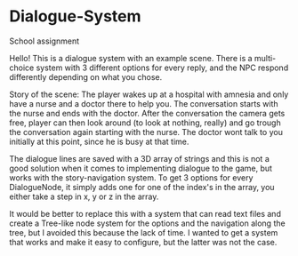 # Dialogue-System
School assignment

Hello! This is a dialogue system with an example scene. There is a multi-choice system with 3 different options for every reply,
and the NPC respond differently depending on what you chose. 

Story of the scene:
The player wakes up at a hospital with amnesia and only have a nurse and a doctor there to help you. The conversation starts with the
nurse and ends with the doctor. After the conversation the camera gets free, player can then look around (to look at nothing, really)
and go trough the conversation again starting with the nurse. The doctor wont talk to you initially at this point, since he is busy at that time.

The dialogue lines are saved with a 3D array of strings and this is not a good solution when it comes to implementing dialogue to the game, but 
works with the story-navigation system. To get 3 options for every DialogueNode, it simply adds one for one of the index's in the array, you
either take a step in x, y or z in the array.

It would be better to replace this with a system that can read text files and create a Tree-like node system for the options and the navigation
along the tree, but I avoided this because the lack of time. I wanted to get a system that works and make it easy to configure, but the latter 
was not the case.

